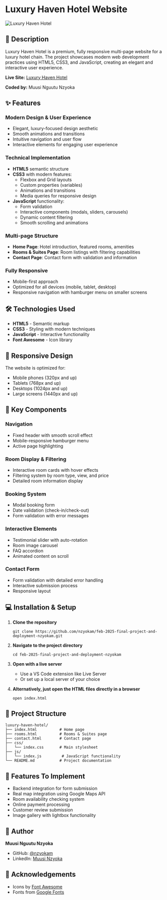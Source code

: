 # Luxury Haven Hotel Website

![Luxury Haven Hotel](/images/banner.png)

## 📝 Description

Luxury Haven Hotel is a premium, fully responsive multi-page website for a luxury hotel chain. The project showcases modern web development practices using HTML5, CSS3, and JavaScript, creating an elegant and interactive user experience.

**Live Site:** [Luxury Haven Hotel](https://luxurehaven.netlify.app/)

**Coded by:** Muusi Nguutu Nzyoka

## ✨ Features

### Modern Design & User Experience

- Elegant, luxury-focused design aesthetic
- Smooth animations and transitions
- Intuitive navigation and user flow
- Interactive elements for engaging user experience

### Technical Implementation

- **HTML5** semantic structure
- **CSS3** with modern features:
  - Flexbox and Grid layouts
  - Custom properties (variables)
  - Animations and transitions
  - Media queries for responsive design
- **JavaScript** functionality:
  - Form validation
  - Interactive components (modals, sliders, carousels)
  - Dynamic content filtering
  - Smooth scrolling and animations

### Multi-page Structure

- **Home Page**: Hotel introduction, featured rooms, amenities
- **Rooms & Suites Page**: Room listings with filtering capabilities
- **Contact Page**: Contact form with validation and information

### Fully Responsive

- Mobile-first approach
- Optimized for all devices (mobile, tablet, desktop)
- Responsive navigation with hamburger menu on smaller screens

## 🛠️ Technologies Used

- **HTML5** - Semantic markup
- **CSS3** - Styling with modern techniques
- **JavaScript** - Interactive functionality
- **Font Awesome** - Icon library

## 📱 Responsive Design

The website is optimized for:

- Mobile phones (320px and up)
- Tablets (768px and up)
- Desktops (1024px and up)
- Large screens (1440px and up)

## 🚀 Key Components

### Navigation

- Fixed header with smooth scroll effect
- Mobile-responsive hamburger menu
- Active page highlighting

### Room Display & Filtering

- Interactive room cards with hover effects
- Filtering system by room type, view, and price
- Detailed room information display

### Booking System

- Modal booking form
- Date validation (check-in/check-out)
- Form validation with error messages

### Interactive Elements

- Testimonial slider with auto-rotation
- Room image carousel
- FAQ accordion
- Animated content on scroll

### Contact Form

- Form validation with detailed error handling
- Interactive submission process
- Responsive layout

## 💻 Installation & Setup

1. **Clone the repository**

   ```
   git clone https://github.com/nzyokam/feb-2025-final-project-and-deployment-nzyokam.git
   ```

2. **Navigate to the project directory**

   ```
   cd feb-2025-final-project-and-deployment-nzyokam
   ```

3. **Open with a live server**

   - Use a VS Code extension like Live Server
   - Or set up a local server of your choice

4. **Alternatively, just open the HTML files directly in a browser**
   ```
   open index.html
   ```

## 📂 Project Structure

```
luxury-haven-hotel/
├── index.html          # Home page
├── rooms.html          # Rooms & Suites page
├── contact.html        # Contact page
├── css/
│   └── index.css       # Main stylesheet
├── js/
│   └── index.js         # JavaScript functionality
└── README.md           # Project documentation
```

## 🌟 Features To Implement

- Backend integration for form submission
- Real map integration using Google Maps API
- Room availability checking system
- Online payment processing
- Customer review submission
- Image gallery with lightbox functionality


## 👤 Author

**Muusi Nguutu Nzyoka**

- GitHub: [@nzyokam](https://github.com/nzyokam)
- LinkedIn: [Muusi Nzyoka](https://www.linkedin.com/in/muusi-nzyoka-64807b223)

## 🙏 Acknowledgements

- Icons by [Font Awesome](https://fontawesome.com)
- Fonts from [Google Fonts](https://fonts.google.com)
